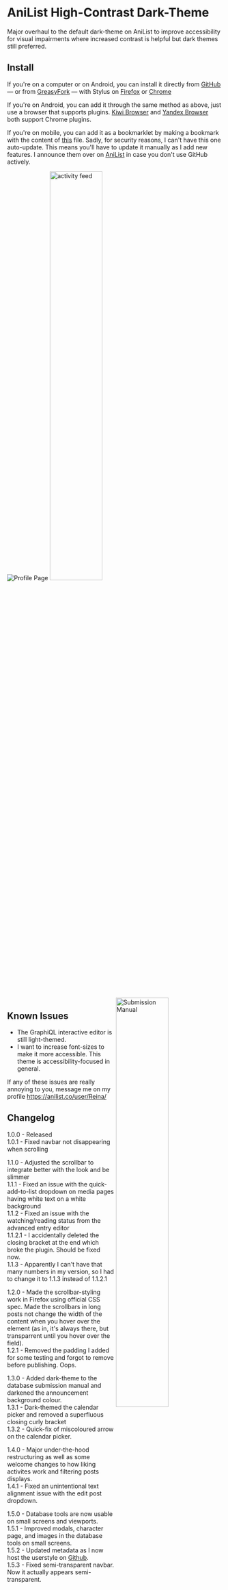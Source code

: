 # AniList High-Contrast Dark-Theme

Major overhaul to the default dark-theme on AniList to improve accessibility for visual impairments where increased contrast is helpful but dark themes still preferred.

## Install

If you're on a computer or on Android, you can install it directly from [GitHub](https://github.com/Reinachan/AniList-High-Contrast-Dark-Theme/raw/main/High-Contrast-Dark-Theme.user.css) — or from [GreasyFork](https://greasyfork.org/en/scripts/416013-anilist-high-contrast-dark-theme) — with Stylus on [Firefox](https://addons.mozilla.org/en-US/firefox/addon/styl-us/) or [Chrome](https://chrome.google.com/webstore/detail/stylus/clngdbkpkpeebahjckkjfobafhncgmne)

If you're on Android, you can add it through the same method as above, just use a browser that supports plugins. [Kiwi Browser](https://kiwibrowser.com/) and [Yandex Browser](https://browser.yandex.com/mobile/) both support Chrome plugins.

If you're on mobile, you can add it as a bookmarklet by making a bookmark with the content of [this](https://raw.githubusercontent.com/Reinachan/AniList-High-Contrast-Dark-Theme/main/High-Contrast-Dark-Theme.bookmarklet.js) file. Sadly, for security reasons, I can't have this one auto-update. This means you'll have to update it manually as I add new features. I announce them over on [AniList](https://anilist.co/user/Reina/) in case you don't use GitHub actively.

![Profile Page](https://i.imgur.com/c9hojWc.png)
<img width="49.5%" src="https://i.imgur.com/37QSkJe.png" alt="activity feed"><img width="49.5%" src="https://i.imgur.com/wBhBWpO.png" alt="Submission Manual" align="right">

## Known Issues

- The GraphiQL interactive editor is still light-themed.
- I want to increase font-sizes to make it more accessible. This theme is accessibility-focused in general.

If any of these issues are really annoying to you, message me on my profile https://anilist.co/user/Reina/

## Changelog

1.0.0 - Released <br>
1.0.1 - Fixed navbar not disappearing when scrolling <br>

1.1.0 - Adjusted the scrollbar to integrate better with the look and be slimmer <br>
1.1.1 - Fixed an issue with the quick-add-to-list dropdown on media pages having white text on a white background <br>
1.1.2 - Fixed an issue with the watching/reading status from the advanced entry editor <br>
1.1.2.1 - I accidentally deleted the closing bracket at the end which broke the plugin. Should be fixed now. <br>
1.1.3 - Apparently I can't have that many numbers in my version, so I had to change it to 1.1.3 instead of 1.1.2.1 <br>

1.2.0 - Made the scrollbar-styling work in Firefox using official CSS spec. Made the scrollbars in long posts not change the width of the content when you hover over the element (as in, it's always there, but transparrent until you hover over the field). <br>
1.2.1 - Removed the padding I added for some testing and forgot to remove before publishing. Oops. <br>

1.3.0 - Added dark-theme to the database submission manual and darkened the announcement background colour. <br>
1.3.1 - Dark-themed the calendar picker and removed a superfluous closing curly bracket <br>
1.3.2 - Quick-fix of miscoloured arrow on the calendar picker. <br>

1.4.0 - Major under-the-hood restructuring as well as some welcome changes to how liking activites work and filtering posts displays. <br>
1.4.1 - Fixed an unintentional text alignment issue with the edit post dropdown. <br>

1.5.0 - Database tools are now usable on small screens and viewports. <br>
1.5.1 - Improved modals, character page, and images in the database tools on small screens. <br>
1.5.2 - Updated metadata as I now host the userstyle on [Github](https://github.com/Reinachan/AniList-High-Contrast-Dark-Theme). <br>
1.5.3 - Fixed semi-transparent navbar. Now it actually appears semi-transparent. <br>
